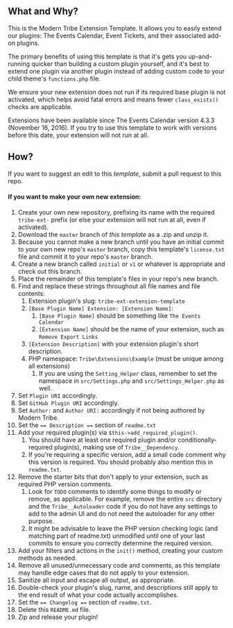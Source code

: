 ## What and Why?

This is the Modern Tribe Extension Template. It allows you to easily extend our plugins: The Events Calendar, Event Tickets, and their associated add-on plugins.

The primary benefits of using this template is that it's gets you up-and-running quicker than building a custom plugin yourself, and it's best to extend one plugin via another plugin instead of adding custom code to your child theme's `functions.php` file.

We ensure your new extension does not run if its required base plugin is not activated, which helps avoid fatal errors and means fewer `class_exists()` checks are applicable.

Extensions have been available since The Events Calendar version 4.3.3 (November 16, 2016). If you try to use this template to work with versions before this date, your extension will not run at all.

## How?

If you want to suggest an edit to this _template_, submit a pull request to this repo.

#### If you want to make your own new extension:

1. Create your own new repository, prefixing its name with the required `tribe-ext-` prefix (or else your extension will not run at all, even if activated).
1. Download the `master` branch of _this template_ as a .zip and unzip it.
1. Because you cannot make a new branch until you have an initial commit to your own new repo's `master` branch, copy this template's `license.txt` file and commit it to your repo's `master` branch.
1. Create a new branch called `initial` or `v1` or whatever is appropriate and check out this branch.
1. Place the remainder of this template's files in your repo's new branch.
1. Find and replace these strings throughout all file names and file contents:
    1. Extension plugin's slug: `tribe-ext-extension-template`
    1. `[Base Plugin Name] Extension: [Extension Name]`:
        1. `[Base Plugin Name]` should be something like `The Events Calendar`
        1. `[Extension Name]` should be the name of your extension, such as `Remove Export Links`
    1. `[Extension Description]` with your extension plugin's short description.
    1. PHP namespace: `Tribe\Extensions\Example` (must be unique among all extensions)
        1. If you are using the `Setting_Helper` class, remember to set the namespace in `src/Settings.php` and `src/Settings_Helper.php` as well.
1. Set `Plugin URI` accordingly.
1. Set `GitHub Plugin URI` accordingly.
1. Set `Author:` and `Author URI:` accordingly if not being authored by Modern Tribe.
1. Set the `== Description ==` section of `readme.txt`
1. Add your required plugin(s) via `$this->add_required_plugin()`.
    1. You should have at least one required plugin and/or conditionally-required plugin(s), making use of `Tribe__Dependency`.
    1. If you're requiring a specific version, add a small code comment why this version is required. You should probably also mention this in `readme.txt`.
1. Remove the starter bits that don't apply to your extension, such as required PHP version comments.
    1. Look for `TODO` comments to identify some things to modify or remove, as applicable. For example, remove the entire `src` directory and the `Tribe__Autoloader` code if you do not have any settings to add to the admin UI and do not need the autoloader for any other purpose.
    1. It might be advisable to leave the PHP version checking logic (and matching part of readme.txt) unmodified until one of your last commits to ensure you correctly determine the required version.
1. Add your filters and actions in the `init()` method, creating your custom methods as needed.
1. Remove all unused/unnecessary code and comments, as this template may handle edge cases that do not apply to your extension.
1. Sanitize all input and escape all output, as appropriate.
1. Double-check your plugin's slug, name, and descriptions still apply to the end result of what your code actually accomplishes.
1. Set the `== Changelog ==` section of `readme.txt`.
1. Delete this `README.md` file.
1. Zip and release your plugin!